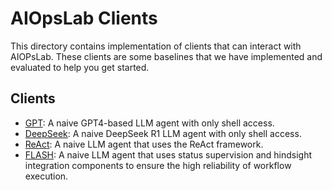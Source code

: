 # AIOpsLab Clients

This directory contains implementation of clients that can interact with AIOPsLab.
These clients are some baselines that we have implemented and evaluated to help you get started.

## Clients

- [GPT](/clients/gpt.py): A naive GPT4-based LLM agent with only shell access.
- [DeepSeek](/clients/deepseek.py): A naive DeepSeek R1 LLM agent with only shell access.
- [ReAct](/clients/react.py): A naive LLM agent that uses the ReAct framework.
- [FLASH](/clients/flash.py): A naive LLM agent that uses status supervision and hindsight integration components to ensure the high reliability of workflow execution.

<!-- 
Note: The script [GPT-managed-identity](/clients/gpt_managed_identity.py) uses the `DefaultAzureCredential` method from the `azure-identity` package to authenticate. This method simplifies authentication by supporting various credential types, including managed identities.

We recommend using a [user-assigned managed identity](https://learn.microsoft.com/en-us/entra/identity/managed-identities-azure-resources/how-manage-user-assigned-managed-identities?pivots=identity-mi-methods-azp) for this setup. Ensure the following steps are completed:

1. **Role Assignment**: Assign the managed identity appropriate roles:
   - A role that provides read access to the VM, such as the built-in **Reader** role.
   - A role that grants read/write access to the Azure OpenAI Service, such as the **Azure AI Developer** role.

2. **Attach the Managed Identity to the Controller VM**:  
   Follow the steps in the official documentation to add the managed identity to the VM:  
   [Add a user-assigned managed identity to a VM](https://learn.microsoft.com/en-us/entra/identity/managed-identities-azure-resources/how-to-configure-managed-identities?pivots=qs-configure-portal-windows-vm#user-assigned-managed-identity).

Please ensure the required Azure configuration is provided using the /configs/example_azure_config.yml file, or use it as a template to create a new configuration file

### Useful Links
1. [How to configure Azure OpenAI Service with Microsoft Entra ID authentication](https://learn.microsoft.com/en-us/azure/ai-services/openai/how-to/managed-identity)  
2. [Azure Identity client library for Python](https://learn.microsoft.com/en-us/python/api/overview/azure/identity-readme?view=azure-python#defaultazurecredential) -->
